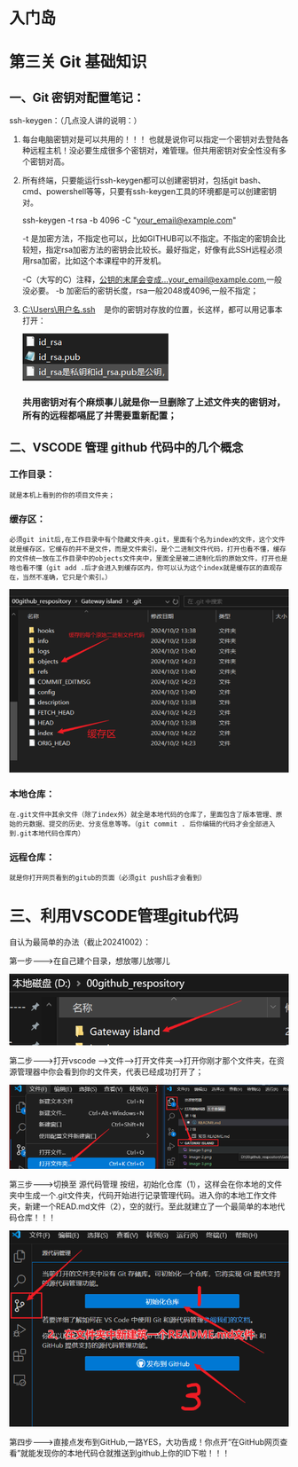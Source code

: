 # 入门岛
# 第三关 Git 基础知识
## 一、Git 密钥对配置笔记：
ssh-keygen：（几点没人讲的说明：）

1. 每台电脑密钥对是可以共用的！！！
也就是说你可以指定一个密钥对去登陆各种远程主机！没必要生成很多个密钥对，难管理。但共用密钥对安全性没有多个密钥对高。

2. 所有终端，只要能运行ssh-keygen都可以创建密钥对，包括git bash、cmd、powershell等等，只要有ssh-keygen工具的环境都是可以创建密钥对。

   ssh-keygen -t rsa -b 4096 -C "your_email@example.com"

   -t 是加密方法，不指定也可以，比如GITHUB可以不指定。不指定的密钥会比较短，指定rsa加密方法的密钥会比较长。最好指定，好像有此SSH远程必须用rsa加密，比如这个本课程中的开发机。

   -C（大写的C）注释，公钥的末尾会变成...your_email@example.com,一般没必要。
   -b 加密后的密钥长度，rsa一般2048或4096,一般不指定；

3. <u>C:\Users\用户名\.ssh</u> &nbsp;&nbsp;&nbsp;是你的密钥对存放的位置，长这样，都可以用记事本打开：

   ![alt text](image.png)

   ### 共用密钥对有个麻烦事儿就是你一旦删除了上述文件夹的密钥对，所有的远程都嗝屁了并需要重新配置；

## 二、VSCODE 管理 github 代码中的几个概念
### 工作目录：
    就是本机上看到的你的项目文件夹；

### 缓存区：
    必须git init后,在工作目录中有个隐藏文件夹.git，里面有个名为index的文件，这个文件就是缓存区，它缓存的并不是文件，而是文件索引，是个二进制文件代码，打开也看不懂，缓存的文件统一放在工作目录中的objects文件夹中，里面全是被二进制化后的原始文件，打开也是啥也看不懂（git add .后才会进入到缓存区内，你可以认为这个index就是缓存区的直观存在，当然不准确，它只是个索引。）

![alt text](image-2.png)
### 本地仓库：
    在.git文件中其余文件（除了index外）就全是本地代码的仓库了，里面包含了版本管理、原始的元数据、提交的历史、分支信息等等。（git commit . 后你编辑的代码才会全部进入到.git本地代码仓库内）
### 远程仓库：
    就是你打开网页看到的gitub的页面（必须git push后才会看到）




# 三、利用VSCODE管理gitub代码
自认为最简单的办法（截止20241002）：

第一步--->在自己建个目录，想放哪儿放哪儿

![alt text](image-3.png)

第二步--->打开vscode -->文件-->打开文件夹-->打开你刚才那个文件夹，在资源管理器中你会看到你的文件夹，代表已经成功打开了；

![alt text](image-4.png)

第三步--->切换至 源代码管理 按纽，初始化仓库（1），这样会在你本地的文件夹中生成一个.git文件夹，代码开始进行记录管理代码。进入你的本地工作文件夹，新建一个READ.md文件（2），空的就行。至此就建立了一个最简单的本地代码仓库！！！

![alt text](image-5.png)

第四步--->直接点发布到GitHub,一路YES，大功告成！你点开“在GitHub网页查看”就能发现你的本地代码仓就推送到github上你的ID下啦！！！
